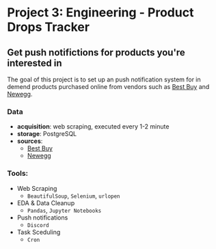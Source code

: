 # Project 3: Engineering - Product Drops Tracker
## Get push notifictions for products you're interested in

The goal of this project is to set up an push notification system for in demend products purchased online from vendors such as [Best Buy](https://bestbuy.com) and [Newegg](https://newegg.com/).
### Data
 * **acquisition**: web scraping, executed every 1-2 minute
 * **storage**: PostgreSQL
 * **sources**:
    - [Best Buy](https://bestbuy.com)
    - [Newegg](https://newegg.com/)
### Tools:
 - Web Scraping
    - `BeautifulSoup`, `Selenium`, `urlopen`
 - EDA & Data Cleanup
    - `Pandas`, `Jupyter Notebooks`
 - Push notifications
    - `Discord`
 - Task Sceduling
    - `Cron`